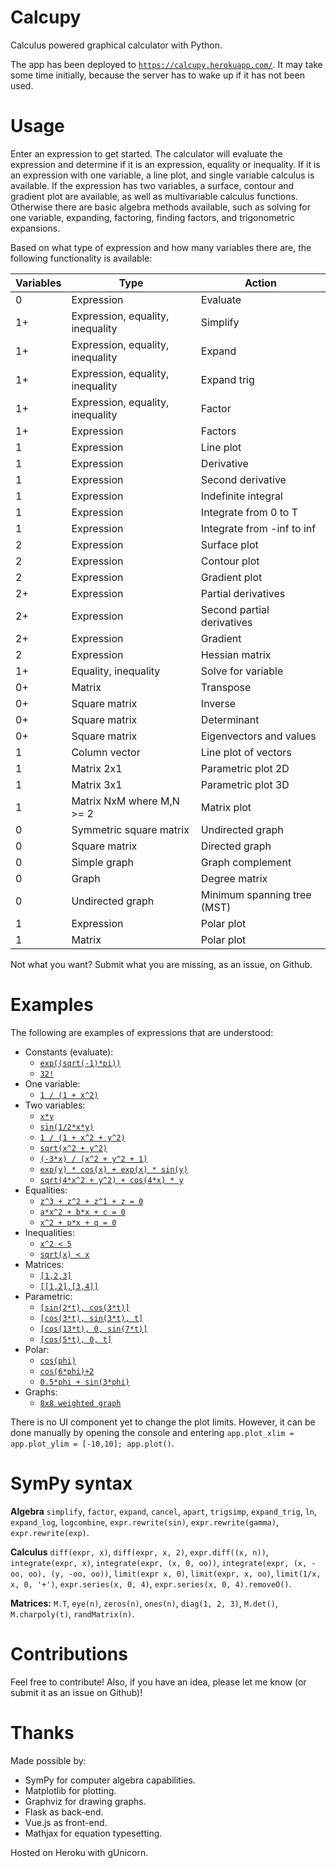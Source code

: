 # Calcupy

Calculus powered graphical calculator with Python.

The app has been deployed to [`https://calcupy.herokuapp.com/`](https://calcupy.herokuapp.com/). It may take some time initially, because the server has to wake up if it has not been used.

# Usage

Enter an expression to get started. The calculator will evaluate the expression and determine if it is an expression, equality or inequality. If it is an expression with one variable, a line plot, and single variable calculus is available. If the expression has two variables, a surface, contour and gradient plot are available, as well as multivariable calculus functions. Otherwise there are basic algebra methods available, such as solving for one variable, expanding, factoring, finding factors, and trigonometric expansions.

Based on what type of expression and how many variables there are, the following functionality is available:

|Variables|Type|Action|
|--|--|--|
|0|Expression|Evaluate|
|1+|Expression, equality, inequality|Simplify|
|1+|Expression, equality, inequality|Expand|
|1+|Expression, equality, inequality|Expand trig|
|1+|Expression, equality, inequality|Factor|
|1+|Expression|Factors|
|1|Expression|Line plot|
|1|Expression|Derivative|
|1|Expression|Second derivative|
|1|Expression|Indefinite integral|
|1|Expression|Integrate from 0 to T|
|1|Expression|Integrate from -inf to inf|
|2|Expression|Surface plot|
|2|Expression|Contour plot|
|2|Expression|Gradient plot|
|2+|Expression|Partial derivatives|
|2+|Expression|Second partial derivatives|
|2+|Expression|Gradient|
|2|Expression|Hessian matrix|
|1+|Equality, inequality|Solve for variable|
|0+|Matrix|Transpose|
|0+|Square matrix|Inverse|
|0+|Square matrix|Determinant|
|0+|Square matrix|Eigenvectors and values|
|1|Column vector|Line plot of vectors|
|1|Matrix 2x1|Parametric plot 2D|
|1|Matrix 3x1|Parametric plot 3D|
|1|Matrix NxM where M,N >= 2|Matrix plot|
|0|Symmetric square matrix|Undirected graph|
|0|Square matrix|Directed graph|
|0|Simple graph|Graph complement|
|0|Graph|Degree matrix|
|0|Undirected graph|Minimum spanning tree (MST)|
|1|Expression|Polar plot|
|1|Matrix|Polar plot|

Not what you want? Submit what you are missing, as an issue, on Github.

# Examples

The following are examples of expressions that are understood:

 * Constants (evaluate):
   * [`exp((sqrt(-1)*pi))`](https://calcupy.herokuapp.com/?expr=exp((sqrt(-1)*pi)))
   * [`32!`](https://calcupy.herokuapp.com/?expr=32!)
 * One variable: 
   * [`1 / (1 + x^2)`](https://calcupy.herokuapp.com/?expr=1%20%2F%20(1%20%2B%20x%5E2))
 * Two variables: 
   * [`x*y`](https://calcupy.herokuapp.com/?expr=x*y) 
   * [`sin(1/2*x*y)`](https://calcupy.herokuapp.com/?expr=sin(1%2F2*x*y))
   * [`1 / (1 + x^2 + y^2)`](https://calcupy.herokuapp.com/?expr=1%20%2F%20(1%20%2B%20x%5E2%20%2B%20y%5E2))
   * [`sqrt(x^2 + y^2)`](https://calcupy.herokuapp.com/?expr=sqrt(x%5E2%20%2B%20y%5E2))
   * [`(-3*x) / (x^2 + y^2 + 1)`](https://calcupy.herokuapp.com/?expr=(-3*x)%2F(x%5E2%2By%5E2%2B1))
   * [`exp(y) * cos(x) + exp(x) * sin(y)`](https://calcupy.herokuapp.com/?expr=exp(y)%20*%20cos(x)%20%2B%20exp(x)%20*%20sin(y))
   * [`sqrt(4*x^2 + y^2) + cos(4*x) * y`](https://calcupy.herokuapp.com/?expr=sqrt(4*x%5E2%20%2B%20y%5E2)%20%2B%20cos(4*x)*y)
 * Equalities: 
   * [`z^3 + z^2 + z^1 + z = 0`](https://calcupy.herokuapp.com/?expr=z%5E3%20%2B%20z%5E2%20%2B%20z%5E1%20%2B%20z%20%3D%200)
   * [`a*x^2 + b*x + c = 0`](https://calcupy.herokuapp.com/?expr=a*x%5E2%2Bb*x%2Bc%3D0)
   * [`x^2 + p*x + q = 0`](https://calcupy.herokuapp.com/?expr=x%5E2%2Bp*x%2Bq%3D0)
 * Inequalities: 
   * [`x^2 < 5`](https://calcupy.herokuapp.com/?expr=x%5E2%20%3C%3D%205)
   * [`sqrt(x) < x`](https://calcupy.herokuapp.com/?expr=sqrt(x)%20%3C%20x)
 * Matrices:
   * [`[1,2,3]`](https://calcupy.herokuapp.com/?expr=Matrix(%5B1%2C2%2C3%5D))
   * [`[[1,2],[3,4]]`](https://calcupy.herokuapp.com/?expr=Matrix(%5B%5B1%2C2%5D%2C%5B3%2C4%5D%5D))
 * Parametric:
   * [`[sin(2*t), cos(3*t)]`](https://calcupy.herokuapp.com/?expr=Matrix(%5Bsin(2*t)%2C%20cos(3*t)%5D))
   * [`[cos(3*t), sin(3*t), t]`](https://calcupy.herokuapp.com/?expr=Matrix(%5Bcos(3*t)%2C%20sin(3*t)%2C%20t%5D))
   * [`[cos(13*t), 0, sin(7*t)]`](https://calcupy.herokuapp.com/?expr=Matrix(%5Bcos(13*t)%2C%200%2C%20sin(7*t)%5D)&xlima=-5&xlimb=5&ylima=-5&ylimb=5)
   * [`[cos(5*t), 0, t]`](https://calcupy.herokuapp.com/?expr=Matrix(%5Bcos(5*t)%2C%200%2C%20t%5D)%20&xlima=-5&xlimb=5&ylima=-5&ylimb=5)
 * Polar:
   * [`cos(phi)`](http://calcupy.herokuapp.com/?expr=cos(phi)&xlima=-5&xlimb=5&ylima=-5&ylimb=5)
   * [`cos(6*phi)+2`](http://calcupy.herokuapp.com/?expr=cos(6*phi)%2B2&xlima=-5&xlimb=5&ylima=-5&ylimb=5)
   * [`0.5*phi + sin(3*phi)`](http://calcupy.herokuapp.com/?expr=0.5*phi%20%2B%20sin(3*phi)&xlima=-5&xlimb=5&ylima=-5&ylimb=5)
 * Graphs:
   * [`8x8 weighted graph`](http://calcupy.herokuapp.com/?expr=Matrix(%5B%5B%200.0%2C%20%206.0%2C%2016.0%2C%2042.0%2C%2072.0%2C%20%200.0%2C%20%207.0%2C%2018.0%5D%2C%5B%206.0%2C%20%200.0%2C%2036.0%2C%2028.0%2C%2024.0%2C%2045.0%2C%20%209.0%2C%2042.0%5D%2C%5B16.0%2C%2036.0%2C%20%200.0%2C%20%200.0%2C%2054.0%2C%20%200.0%2C%2032.0%2C%2054.0%5D%2C%5B42.0%2C%2028.0%2C%20%200.0%2C%20%200.0%2C%2056.0%2C%2063.0%2C%2010.0%2C%2014.0%5D%2C%5B72.0%2C%2024.0%2C%2054.0%2C%2056.0%2C%20%200.0%2C%2072.0%2C%2072.0%2C%2018.0%5D%2C%5B%200.0%2C%2045.0%2C%20%200.0%2C%2063.0%2C%2072.0%2C%20%200.0%2C%2032.0%2C%2010.0%5D%2C%5B%207.0%2C%20%209.0%2C%2032.0%2C%2010.0%2C%2072.0%2C%2032.0%2C%20%200.0%2C%2063.0%5D%2C%5B18.0%2C%2042.0%2C%2054.0%2C%2014.0%2C%2018.0%2C%2010.0%2C%2063.0%2C%20%200.0%5D%5D)&xlima=-5&xlimb=5&ylima=-5&ylimb=5)

There is no UI component yet to change the plot limits. However, it can be done manually by opening the console and entering `app.plot_xlim = app.plot_ylim = [-10,10]; app.plot()`.

# SymPy syntax

**Algebra** `simplify`, `factor`, `expand`, `cancel`, `apart`, `trigsimp`, `expand_trig`, `ln`, `expand_log`, `logcombine`, `expr.rewrite(sin)`, `expr.rewrite(gamma)`, `expr.rewrite(exp)`.

**Calculus** `diff(expr, x)`, `diff(expr, x, 2)`, `expr.diff((x, n))`, `integrate(expr, x)`, `integrate(expr, (x, 0, oo))`, `integrate(expr, (x, -oo, oo), (y, -oo, oo))`, `limit(expr x, 0)`, `limit(expr, x, oo)`, `limit(1/x, x, 0, '+')`, `expr.series(x, 0, 4)`, `expr.series(x, 0, 4).removeO()`.

**Matrices:** `M.T`, `eye(n)`, `zeros(n)`, `ones(n)`, `diag(1, 2, 3)`, `M.det()`, `M.charpoly(t)`, `randMatrix(n)`.

# Contributions

Feel free to contribute! Also, if you have an idea, please let me know (or submit it as an issue on Github)!

# Thanks

Made possible by:

 * SymPy for computer algebra capabilities.
 * Matplotlib for plotting.
 * Graphviz for drawing graphs.
 * Flask as back-end.
 * Vue.js as front-end.
 * Mathjax for equation typesetting.

Hosted on Heroku with gUnicorn.